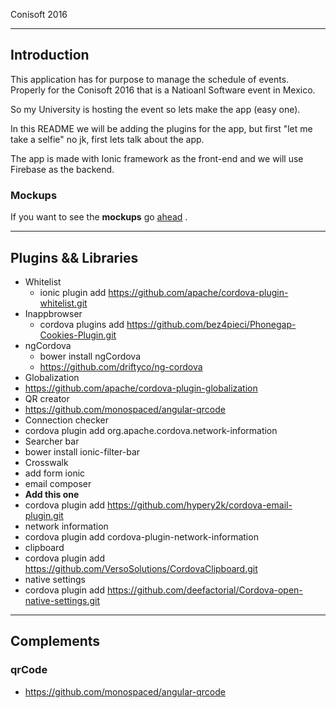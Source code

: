 Conisoft 2016 
*****

## Introduction

This application has for purpose to manage the schedule of events.
Properly for the Conisoft 2016 that is a Natioanl Software event in Mexico.

So my University is hosting the event so lets make the app (easy one).

In this README we will be adding the plugins for the app, but first "let me take a selfie" no jk, first lets
talk about the app.

The app is made with Ionic framework as the front-end and we will use Firebase as the backend.



### Mockups 
If you want to see the **mockups** go [ahead](https://github.com/eduardosanzb/conisoftApp/tree/master/Mockups) .
***


## Plugins && Libraries

- Whitelist
  - ionic plugin add https://github.com/apache/cordova-plugin-whitelist.git
- Inappbrowser
  - cordova plugins add https://github.com/bez4pieci/Phonegap-Cookies-Plugin.git
- ngCordova
  - bower install ngCordova
  - https://github.com/driftyco/ng-cordova
- Globalization
 - https://github.com/apache/cordova-plugin-globalization
- QR creator
 - https://github.com/monospaced/angular-qrcode
 - Connection checker
  - cordova plugin add org.apache.cordova.network-information
- Searcher bar 
 - bower install ionic-filter-bar
- Crosswalk
 - add form ionic
- email composer
 - **Add this one**
 - cordova plugin add https://github.com/hypery2k/cordova-email-plugin.git
- network information
 - cordova plugin add cordova-plugin-network-information
- clipboard
 - cordova plugin add https://github.com/VersoSolutions/CordovaClipboard.git
- native settings
 - cordova plugin add https://github.com/deefactorial/Cordova-open-native-settings.git

 
***

## Complements

### qrCode
- https://github.com/monospaced/angular-qrcode

